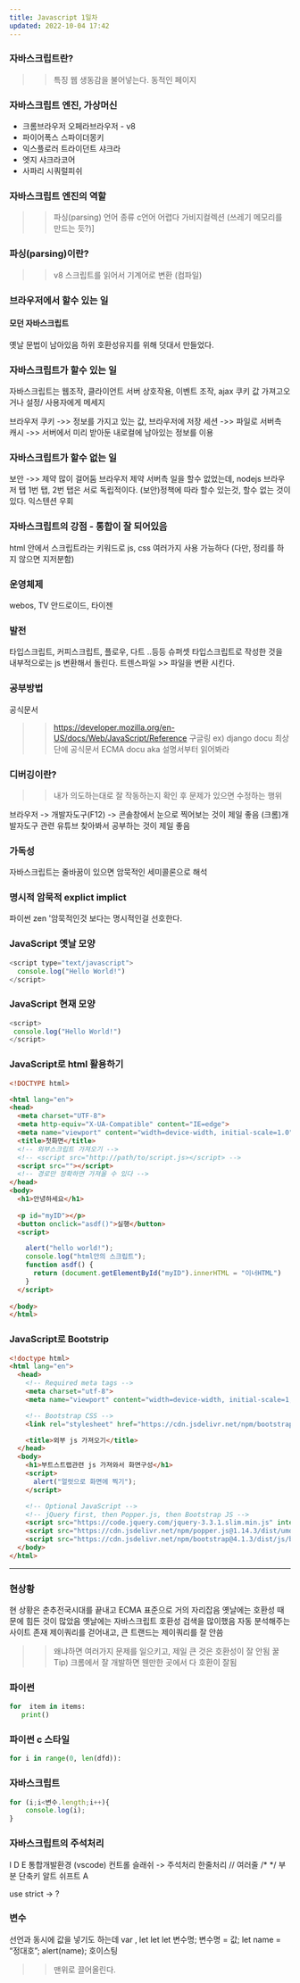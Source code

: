 ```yaml
---
title: Javascript 1일차
updated: 2022-10-04 17:42
---
```

<div class="divider"></div>

### 자바스크립트란?
 >> 특징 웹 생동감을 불어넣는다. 동적인 페이지

<div class="divider"></div>

### 자바스크립트 엔진, 가상머신
 - 크롬브라우저 오페라브라우저 - v8
 - 파이어폭스 스파이더몽키
 - 익스플로러 트라이던트 샤크라
 - 엣지 샤크라코어 
 - 사파리 시쿼럴피쉬

<div class="divider"></div>

### 자바스크립트 엔진의 역할
 >> 파싱(parsing)
 >> 언어 종류
 >> c언어 어렵다
 >> 가비지컬렉션 (쓰레기 메모리를 만드는 듯?)]

<div class="divider"></div>

### 파싱(parsing)이란?
 >> v8 스크립트를 읽어서 기계어로 변환 (컴파일)

<div class="divider"></div>

### 브라우저에서 할수 있는 일
#### 모던 자바스크립트
옛날 문법이 남아있음
하위 호환성유지를 위해 덧대서 만들었다.

<div class="divider"></div>

### 자바스크립트가 할수 있는 일

자바스크립트는 웹조작, 클라이언트 서버 상호작용, 이벤트 조작, ajax
쿠키 값 가져고오거나 설정/ 사용자에게 메세지 

브라우저 쿠키 ->> 정보를 가지고 있는 값, 브라우저에 저장 
세션 ->> 파일로 서버측
캐시 ->> 서버에서 미리 받아둔 내로컬에 남아있는 정보를 이용


### 자바스크립트가 할수 없는 일 

보안 ->> 제약 많이 걸어둠 브라우저 제약
서버측 일을 할수 없었는데, nodejs
브라우저 탭 1번 탭, 2번 탭은 서로 독립적이다.
(보안)정책에 따라 할수 있는것, 할수 없는 것이 있다.
익스텐션 우회


### 자바스크립트의 강점 - 통합이 잘 되어있음

html 안에서 스크립트라는 키워드로 js, css 여러가지 사용 가능하다 (다만, 정리를 하지 않으면 지저분함)


<div class="divider"></div>



<div class="divider"></div>

### 운영체제
webos, TV 안드로이드, 타이젠

### 발전 
타입스크립트, 커피스크립트, 플로우, 다트 ..등등
슈퍼셋
타입스크립트로 작성한 것을 내부적으로는 js 변환해서 돌린다.
트렌스파일 >> 파일을 변환 시킨다.


### 공부방법
공식문서
 >> https://developer.mozilla.org/en-US/docs/Web/JavaScript/Reference
구글링  ex) django docu 최상단에 공식문서
	   ECMA docu
aka 설명서부터 읽어봐라

### 디버깅이란?
 >> 내가 의도하는대로 잘 작동하는지 확인 후 문제가 있으면 수정하는 행위

브라우저 -> 개발자도구(F12) -> 콘솔창에서 눈으로 찍어보는 것이 제일 좋음
(크롬)개발자도구 관련 유튜브 찾아봐서 공부하는 것이 제일 좋음

### 가독성
자바스크립트는 줄바꿈이 있으면
암묵적인 세미콜론으로 해석

### 명시적 암묵적 explict implict
파이썬 zen
'암묵적인것 보다는 명시적인걸 선호한다.


<div class="divider"></div>

### JavaScript 옛날 모양
```javascript
<script type="text/javascript">  
  console.log("Hello World!")
</script>
```

### JavaScript 현재 모양
```javascript
<script>  
 console.log("Hello World!")
</script>
```

<div class="divider"></div>

### JavaScript로 html 활용하기

```html
<!DOCTYPE html>

<html lang="en">
<head>
  <meta charset="UTF-8">
  <meta http-equiv="X-UA-Compatible" content="IE=edge">
  <meta name="viewport" content="width=device-width, initial-scale=1.0">
  <title>첫화면</title>
  <!-- 외부스크립트 가져오기 -->
  <!-- <script src="http://path/to/script.js></script> -->
  <script src=""></script>
  <!-- 경로만 정확하면 가져올 수 있다 -->
</head>
<body>
  <h1>안녕하세요</h1>
  
  <p id="myID"></p>
  <button onclick="asdf()">실행</button>
  <script>

    alert("hello world!");
    console.log("html안의 스크립트");
    function asdf() {
      return (document.getElementById("myID").innerHTML = "이너HTML")
    }
  </script>
  
</body>
</html>
```

### JavaScript로 Bootstrip

```html
<!doctype html>
<html lang="en">
  <head>
    <!-- Required meta tags -->
    <meta charset="utf-8">
    <meta name="viewport" content="width=device-width, initial-scale=1, shrink-to-fit=no">

    <!-- Bootstrap CSS -->
    <link rel="stylesheet" href="https://cdn.jsdelivr.net/npm/bootstrap@4.1.3/dist/css/bootstrap.min.css" integrity="sha384-MCw98/SFnGE8fJT3GXwEOngsV7Zt27NXFoaoApmYm81iuXoPkFOJwJ8ERdknLPMO" crossorigin="anonymous">

    <title>외부 js 가져오기</title>
  </head>
  <body>
    <h1>부트스트랩관련 js 가져와서 화면구성</h1>
    <script>
      alert("얼럿으로 화면에 찍기");
    </script>

    <!-- Optional JavaScript -->
    <!-- jQuery first, then Popper.js, then Bootstrap JS -->
    <script src="https://code.jquery.com/jquery-3.3.1.slim.min.js" integrity="sha384-q8i/X+965DzO0rT7abK41JStQIAqVgRVzpbzo5smXKp4YfRvH+8abtTE1Pi6jizo" crossorigin="anonymous"></script>
    <script src="https://cdn.jsdelivr.net/npm/popper.js@1.14.3/dist/umd/popper.min.js" integrity="sha384-ZMP7rVo3mIykV+2+9J3UJ46jBk0WLaUAdn689aCwoqbBJiSnjAK/l8WvCWPIPm49" crossorigin="anonymous"></script>
    <script src="https://cdn.jsdelivr.net/npm/bootstrap@4.1.3/dist/js/bootstrap.min.js" integrity="sha384-ChfqqxuZUCnJSK3+MXmPNIyE6ZbWh2IMqE241rYiqJxyMiZ6OW/JmZQ5stwEULTy" crossorigin="anonymous"></script>
  </body>
</html>
```

<hr>

### 현상황
현 상황은 춘추전국시대를 끝내고 ECMA 표준으로 거의 자리잡음
옛날에는 호환성 때문에 힘든 것이 많았음
옛날에는 자바스크립트 호환성 검색을 많이했음
자동 분석해주는 사이트 존재
제이쿼리를 걷어내고, 큰 트랜드는 제이쿼리를 잘 안씀 
 >> 왜냐하면 여러가지 문제를 일으키고, 제일 큰 것은 호환성이 잘 안됨
꿀Tip) 크롬에서 잘 개발하면 웬만한 곳에서 다 호환이 잘됨

### 파이썬

```python
for  item in items:
   print()
```
### 파이썬 c 스타일
```python
for i in range(0, len(dfd)):
```

### 자바스크립트
```javascript
for (i;i<변수.length;i++){
	console.log(i);
}
```

### 자바스크립트의 주석처리
I D E 통합개발환경 (vscode)
컨트롤 슬래쉬 -> 주석처리
한줄처리 //
여러줄 /* */
부분 단축키 알트 쉬프트 A

use strict -> ?

### 변수 

선언과 동시에 값을 넣기도 하는데
var , let
let
let 변수명;
변수명 = 값;
let name = “정대호”;
alert(name);
호이스팅
 >> 맨위로 끌어올린다.